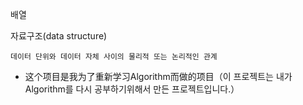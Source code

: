 배열

자료구조(data structure) <br>

```
데이터 단위와 데이터 자체 사이의 물리적 또는 논리적인 관계
```

- 这个项目是我为了重新学习Algorithm而做的项目（이 프로젝트는 내가 Algorithm를 다시 공부하기위해서 만든 프로젝트입니다.）
